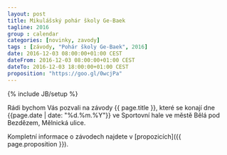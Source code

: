 ```yaml
---
layout: post
title: Mikulášský pohár školy Ge-Baek
tagline: 2016
group : calendar
categories: [novinky, zavody]
tags : [závody, "Pohár školy Ge-Baek", 2016]
date: 2016-12-03 08:00:00+01:00 CEST
dateFrom: 2016-12-03 08:00:00+01:00 CEST
dateTo: 2016-12-03 18:00:00+01:00 CEST
proposition: "https://goo.gl/0wcjPa"
---
```

{% include JB/setup %}

Rádi bychom Vás pozvali na závody {{ page.title }}, které se konají dne {{page.date | date: "%d.%m.%Y"}} ve Sportovní hale ve městě Bělá pod Bezdězem, Mělnická ulice.

Kompletní informace o závodech najdete v [propozicích]({{ page.proposition }}).
